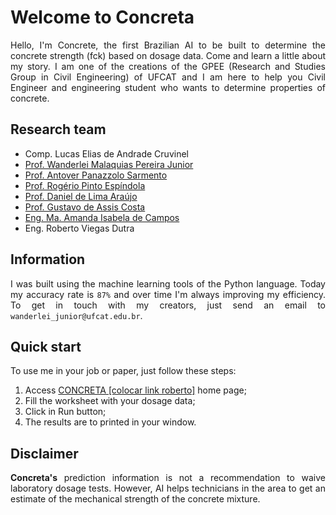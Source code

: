 <h1>Welcome to Concreta</h1>

<p align="justify">
Hello, I'm Concrete, the first Brazilian AI to be built to determine the concrete strength (fck) based on dosage data. Come and learn a little about my story. I am one of the creations of the GPEE (Research and Studies Group in Civil Engineering) of UFCAT and I am here to help you Civil Engineer and engineering student who wants to determine properties of concrete.
</p>

<h2>Research team</h2>

<ul>
  <li><a href="" target="_blank"></a>Comp. Lucas Elias de Andrade Cruvinel</li>
  <li><a href="http://lattes.cnpq.br/2268506213083114" target="_blank">Prof. Wanderlei Malaquias Pereira Junior</a></li>
  <li><a href="http://lattes.cnpq.br/4025685702530313" target="_blank">Prof. Antover Panazzolo Sarmento</a></li>
  <li><a href="http://lattes.cnpq.br/8968151880884493" target="_blank">Prof. Rogério Pinto Espíndola</a></li>
  <li><a href="http://lattes.cnpq.br/8801080897723883" target="_blank">Prof. Daniel de Lima Araújo</a></li>
  <li><a href="http://lattes.cnpq.br/1543798708473666" target="_blank">Prof. Gustavo de Assis Costa</a></li>
  <li><a href="http://lattes.cnpq.br/0348866215558920" target="_blank">Eng. Ma. Amanda Isabela de Campos</a></li>
  <li><a href="" target="_blank"></a>Eng. Roberto Viegas Dutra</li>
</ul>

<h2>Information</h2>   
<p align="justify">
I was built using the machine learning tools of the Python language. Today my accuracy rate is <code>87%</code> and over time I'm always improving my efficiency. To get in touch with my creators, just send an email to <code>wanderlei_junior@ufcat.edu.br</code>. 
</p>

<h2>Quick start</h2>
<p align="justify">
To use me in your job or paper, just follow these steps:<br> 

<ol>
  <li>Access <a href="www.google.com.br" target="_blank">CONCRETA [colocar link roberto]</a> home page;</li>
  <li>Fill the worksheet with your dosage data;</li>
  <li>Click in Run button;</li>
  <li>The results are to printed in your window.</li>
</ol>  

<!--
<ol>
  <li>Download pre-trained <a href="https://github.com/wmpjrufg/Concreta/tree/gh-pages/_data/model" target="_blank">model</a> (<code>model.sav</code> and <code>scale.sav</code> files);</li>
  <li>Download pre-trained <a href="https://github.com/wmpjrufg/Concreta/tree/gh-pages/_data/model" target="_blank">model</a> (<code>model.sav</code> and <code>scale.sav</code> files);</li>
  <li>Open a new <a href="https://colab.research.google.com" target="_blank">Google Colab project</a> and upload <a href="https://drive.google.com/drive/folders/1reR2inVWJoU_cZ5VZvz3-A_q7wHMizJD?usp=sharing" target="_blank">example</a> notebook;</li>
  <li>Fill in the <a href="https://github.com/wmpjrufg/Concreta/tree/gh-pages/_data/input%20data" target="_blank"> worksheet</a> with your dosage data;</li>
  <li>Upload input data in notebook jupyter;</li>
  <li>Upload pre-trained (<code>.sav</code> files) in notebook jupyter;</li>
  <li>Upload <a href="https://drive.google.com/drive/folders/1reR2inVWJoU_cZ5VZvz3-A_q7wHMizJD?usp=sharing" target="_blank">CONCRETA</a> engine in notebook jupyter;</li>
  <li>Execute notebook jupyter and wait;</li>
  <li>The results are to printed in window.</li>
</ol>

<h4>Help to upload in Google Colab</h4>

<ol>
  <li><p align="justify">On the left-hand side of the user interface, access the file directories (last icon);
</p></li>
  <li>Click on upload;</li>
  <li><p align="justify">Choose the file you want to upload <code>–></code> click Ok <code>–></code> then click OK when the warning that says “refresh will remove uploaded things”!!! Now your file is on google colab;</p></li>
</ol>
-->

<h2>Disclaimer</h2>   
<p align="justify">
<b>Concreta's</b> prediction information is not a recommendation to waive laboratory dosage tests. However, AI helps technicians in the area to get an estimate of the mechanical strength of the concrete mixture.
</p>
